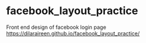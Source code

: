 # facebook_layout_practice
Front end design of facebook login page 
https://dilaraireen.github.io/facebook_layout_practice/
